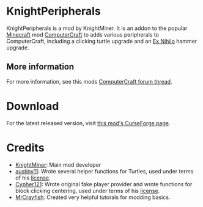 # KnightPeripherals

KnightPeripherals is a mod by KnightMiner. It is an addon to the popular [Minecraft](//minecraft.net) mod [ComputerCraft](//www.computercraft.info/) to adds various peripherals to ComputerCraft, including a clicking turtle upgrade and an [Ex Nihilo](//www.minecraftforum.net/forums/topic/1291850) hammer upgrade.

## More information

For more information, see this mods [ComputerCraft forum thread](http://www.computercraft.info/forums2/index.php?/topic/25803-).

# Download

For the latest released version, visit [this mod's CurseForge page](http://minecraft.curseforge.com/projects/knightperipherals).

# Credits

* [KnightMiner](https://github.com/KnightMiner): Main mod developer
* [austinv11](https://github.com/austinv11): Wrote several helper functions for Turtles, used under terms of his [license](https://github.com/austinv11/PeripheralsPlusPlus/blob/master/LICENSE.md).
* [Cypher121](https://github.com/Cypher121): Wrote original fake player provider and wrote functions for block clicking centering, used under terms of his [license](https://github.com/Cypher121/Clickety/blob/master/LICENSE).
* [MrCrayfish](https://github.com/MrCrayfish): Created very helpful tutorals for modding basics.
